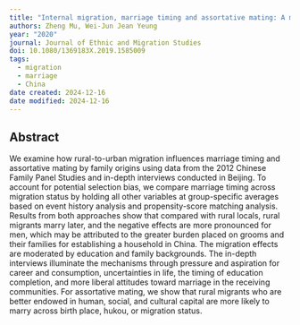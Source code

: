 ```yaml
---
title: "Internal migration, marriage timing and assortative mating: A mixed-method study in China"
authors: Zheng Mu, Wei-Jun Jean Yeung
year: "2020"
journal: Journal of Ethnic and Migration Studies
doi: 10.1080/1369183X.2019.1585009
tags:
  - migration
  - marriage
  - China
date created: 2024-12-16
date modified: 2024-12-16
---
```


## Abstract

We examine how rural-to-urban migration influences marriage timing and assortative mating by family origins using data from the 2012 Chinese Family Panel Studies and in-depth interviews conducted in Beijing. To account for potential selection bias, we compare marriage timing across migration status by holding all other variables at group-specific averages based on event history analysis and propensity-score matching analysis. Results from both approaches show that compared with rural locals, rural migrants marry later, and the negative effects are more pronounced for men, which may be attributed to the greater burden placed on grooms and their families for establishing a household in China. The migration effects are moderated by education and family backgrounds. The in-depth interviews illuminate the mechanisms through pressure and aspiration for career and consumption, uncertainties in life, the timing of education completion, and more liberal attitudes toward marriage in the receiving communities. For assortative mating, we show that rural migrants who are better endowed in human, social, and cultural capital are more likely to marry across birth place, hukou, or migration status.
